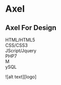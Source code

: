 # Axel
## Axel For Design
<dl>
<dt>HTML/HTML5</dt>
<dt>CSS/CSS3</dt>
<dt>JScript/Jquery</dt>
<dt>PHP7</dt>
M<dt>ySQL</dt>
</dl>
![alt text][logo]

[logo]: https://github.com/adam-p/markdown-here/raw/master/src/common/images/icon48.png "Logo Title Text 2"
